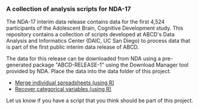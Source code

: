 ### A collection of analysis scripts for NDA-17

The NDA-17 interim data release contains data for the first 4,524 participants of the Adolescent Brain, Cognitive Development study. This repository contains a collection of scripts developed at ABCD's Data Analysis and Informatics Center (DAIC, UC San Diego) to process data that is part of the first public interim data release of ABCD.

The data for this release can be downloaded from NDA using a pre-generated package "ABCD-RELEASE-1" using the Download Manager tool provided by NDA. Place the data into the data folder of this project.

 - [Merge individual spreadsheets (using R)](notebooks/general/merge_data.md)
 - [Recover categorical variables (using R)](notebooks/general/categorical_extension.md)


Let us know if you have a script that you think should be part of this project.
